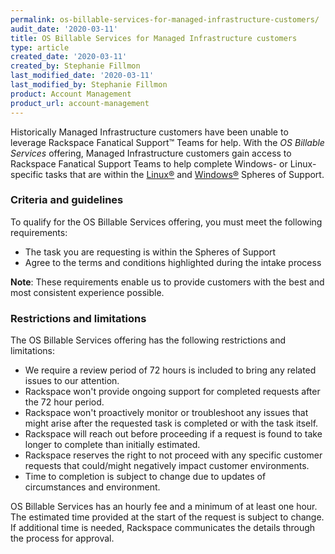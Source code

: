 ```yaml
---
permalink: os-billable-services-for-managed-infrastructure-customers/
audit_date: '2020-03-11'
title: OS Billable Services for Managed Infrastructure customers
type: article
created_date: '2020-03-11'
created_by: Stephanie Fillmon
last_modified_date: '2020-03-11'
last_modified_by: Stephanie Fillmon
product: Account Management
product_url: account-management
---
```


Historically Managed Infrastructure customers have been unable to leverage
Rackspace Fanatical Support™ Teams for help. With the *OS Billable Services*
offering, Managed Infrastructure customers gain access to Rackspace Fanatical
Support Teams to help complete Windows- or Linux-specific tasks
that are within the
[Linux®](/support/how-to/linux-spheres-of-support-for-dedicated-and-managed-ops)
and [Windows®](/support/how-to/windows-spheres-of-support-for-dedicated-and-managed-ops)
Spheres of Support.

### Criteria and guidelines

To qualify for the OS Billable Services offering, you must meet the following
requirements:

- The task you are requesting is within the Spheres of Support
- Agree to the terms and conditions highlighted during the intake process

**Note**: These requirements enable us to provide customers with the best and
most consistent experience possible.

### Restrictions and limitations

The OS Billable Services offering has the following restrictions and
limitations:

- We require a review period of 72 hours is included to bring any related issues
  to our attention.
- Rackspace won't provide ongoing support for completed requests after the 72
  hour period.
- Rackspace won't proactively monitor or troubleshoot any issues that might
  arise after the requested task is completed or with the task itself.
- Rackspace will reach out before proceeding if a request is found to take longer to complete than initially estimated.
- Rackspace reserves the right to not proceed with any specific customer requests that could/might negatively impact customer environments.
- Time to completion is subject to change due to updates of circumstances and
  environment.

OS Billable Services has an hourly fee and a minimum of at least one hour. The
estimated time provided at the start of the request is subject to change. If
additional time is needed, Rackspace communicates the details through the process
for approval.
